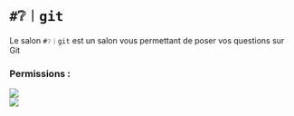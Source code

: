 # `#❔︱git`
Le salon `#❔︱git` est un salon vous permettant de poser vos questions sur Git

### Permissions :
![](https://img.shields.io/badge/Lecture-OUI-green?style=for-the-badge) <br/>
![](https://img.shields.io/badge/Ecriture-OUI-green?style=for-the-badge)
